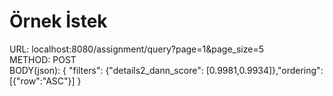 <h1>Örnek İstek</h1>
<p>
  URL: localhost:8080/assignment/query?page=1&page_size=5<br>
  METHOD: POST<br>
  BODY(json): { "filters": {"details2_dann_score": [0.9981,0.9934]},"ordering":[{"row":"ASC"}] }
</p>
